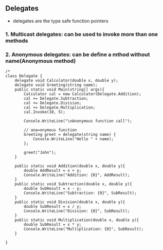 ## Delegates
- delegates are the  type safe function pointers 
### 1. Multicast delegates: can be used to invoke more than one methods 
### 2. Anonymous delegates: can be define a mthod without name(Anonymous method)

```
/* 
class Delegate {
    delegate void Calculator(double x, double y);
    delegate void Greeting(string name);
    public static void Main(string[] args){
        Calculator cal = new Calculator(Delegate.Addition);
        cal += Delegate.Subtraction;
        cal += Delegate.Division;
        cal += Delegate.Multiplication;
        cal.Invoke(10, 5);

        Console.WriteLine("\nAnonymous function call");

        // ana=onymous function 
        Greeting greet = delegate(string name) {
            Console.WriteLine("Hello " + name);
        };
    
        greet("John");
    }

    public static void Addition(double x, double y){
        double AddResult = x + y;
        Console.WriteLine("Addition: {0}", AddResult);
    }
    public static void Subtraction(double x, double y){
        double SubResult = x - y;
        Console.WriteLine("Subtraction: {0}", SubResult);
    }
    public static void Division(double x, double y){
        double SubResult = x / y;
        Console.WriteLine("Division: {0}", SubResult);
    }
    public static void Multiplication(double x, double y){
        double SubResult = x * y;
        Console.WriteLine("Multiplication: {0}", SubResult);
    }
    
}


```
